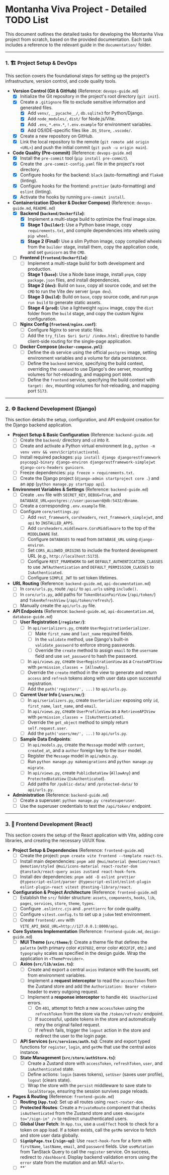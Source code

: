 # Montanha Viva Project - Detailed TODO List

This document outlines the detailed tasks for developing the Montanha Viva project from scratch, based on the provided documentation. Each task includes a reference to the relevant guide in the `documentation/` folder.

---

### 1. 🏗️ Project Setup & DevOps

This section covers the foundational steps for setting up the project's infrastructure, version control, and code quality tools.

- **Version Control (Git & GitHub)** (Reference: `devops-guide.md`)
  - [x] Initialize the Git repository in the project's root directory (`git init`).
  - [x] Create a `.gitignore` file to exclude sensitive information and generated files.
    - [x] Add `venv/`, `__pycache__/`, `db.sqlite3` for Python/Django.
    - [x] Add `node_modules/`, `dist/` for Node.js/Vite.
    - [x] Add `.env`, `*.env.*`, `!.env.example` for environment variables.
    - [x] Add OS/IDE-specific files like `.DS_Store`, `.vscode/`.
  - [x] Create a new repository on GitHub.
  - [x] Link the local repository to the remote (`git remote add origin <URL>`) and push the initial commit (`git push -u origin main`).

- **Code Quality (Pre-commit)** (Reference: `devops-guide.md`)
  - [x] Install the `pre-commit` tool (`pip install pre-commit`).
  - [x] Create the `.pre-commit-config.yaml` file in the project's root directory.
  - [x] Configure hooks for the backend: `black` (auto-formatting) and `flake8` (linting).
  - [x] Configure hooks for the frontend: `prettier` (auto-formatting) and `eslint` (linting).
  - [x] Activate the hooks by running `pre-commit install`.

- **Containerization (Docker & Docker Compose)** (Reference: `devops-guide.md`, `README.md`)
  - [x] **Backend (`backend/Dockerfile`)**:
    - [x] Implement a multi-stage build to optimize the final image size.
    - [x] **Stage 1 (`builder`):** Use a Python base image, copy `requirements.txt`, and compile dependencies into wheels using `pip wheel`.
    - [x] **Stage 2 (Final):** Use a slim Python image, copy compiled wheels from the `builder` stage, install them, copy the application code, and set `gunicorn` as the `CMD`.
  - [ ] **Frontend (`frontend/Dockerfile`)**:
    - [ ] Implement a multi-stage build for both development and production.
    - [ ] **Stage 1 (`base`):** Use a Node base image, install `pnpm`, copy `package.json` files, and install dependencies.
    - [ ] **Stage 2 (`dev`):** Build on `base`, copy all source code, and set the `CMD` to run the Vite dev server (`pnpm dev`).
    - [ ] **Stage 3 (`build`):** Build on `base`, copy source code, and run `pnpm run build` to generate static assets.
    - [ ] **Stage 4 (`prod`):** Use a lightweight `nginx` image, copy the `dist` folder from the `build` stage, and copy the custom Nginx configuration.
  - [ ] **Nginx Config (`frontend/nginx.conf`)**:
    - [ ] Configure Nginx to serve static files.
    - [ ] Add the `try_files $uri $uri/ /index.html;` directive to handle client-side routing for the single-page application.
  - [ ] **Docker Compose (`docker-compose.yml`)**:
    - [ ] Define the `db` service using the official `postgres` image, setting environment variables and a volume for data persistence.
    - [ ] Define the `backend` service, specifying the build context, overriding the `command` to use Django's dev server, mounting volumes for hot-reloading, and mapping port `8000`.
    - [ ] Define the `frontend` service, specifying the build context with `target: dev`, mounting volumes for hot-reloading, and mapping port `5173`.

---

### 2. ⚙️ Backend Development (Django)

This section details the setup, configuration, and API endpoint creation for the Django backend application.

- **Project Setup & Basic Configuration** (Reference: `backend-guide.md`)
  - [ ] Create the `backend/` directory and `cd` into it.
  - [ ] Create and activate a Python virtual environment (e.g., `python -m venv venv && venv\Scripts\activate`).
  - [ ] Install required packages: `pip install django djangorestframework psycopg2-binary django-environ djangorestframework-simplejwt django-cors-headers gunicorn`.
  - [ ] Freeze dependencies: `pip freeze > requirements.txt`.
  - [ ] Create the Django project (`django-admin startproject core .`) and an app (`python manage.py startapp api`).

- **Environment Variables & Settings** (Reference: `backend-guide.md`)
  - [ ] Create `.env` file with `SECRET_KEY`, `DEBUG=True`, and `DATABASE_URL=postgres://user:password@db:5432/dbname`.
  - [ ] Create a corresponding `.env.example` file.
  - [ ] Configure `core/settings.py`:
    - [ ] Add `rest_framework`, `corsheaders`, `rest_framework_simplejwt`, and `api` to `INSTALLED_APPS`.
    - [ ] Add `corsheaders.middleware.CorsMiddleware` to the top of the `MIDDLEWARE` list.
    - [ ] Configure `DATABASES` to read from `DATABASE_URL` using `django-environ`.
    - [ ] Set `CORS_ALLOWED_ORIGINS` to include the frontend development URL (e.g., `http://localhost:5173`).
    - [ ] Configure `REST_FRAMEWORK` to set `DEFAULT_AUTHENTICATION_CLASSES` to use `JWTAuthentication` and `DEFAULT_PERMISSION_CLASSES` to `IsAuthenticated`.
    - [ ] Configure `SIMPLE_JWT` to set token lifetimes.

- **URL Routing** (Reference: `backend-guide.md`, `api-documentation.md`)
  - [ ] In `core/urls.py`, route `/api/` to `api.urls` using `include()`.
  - [ ] In `core/urls.py`, add paths for `TokenObtainPairView` (`/api/token/`) and `TokenRefreshView` (`/api/token/refresh/`).
  - [ ] Manually create the `api/urls.py` file.

- **API Endpoints** (Reference: `backend-guide.md`, `api-documentation.md`, `database-guide.md`)
  - [ ] **User Registration (`/register/`)**:
    - [ ] In `api/serializers.py`, create `UserRegistrationSerializer`.
      - [ ] Make `first_name` and `last_name` required fields.
      - [ ] In the `validate` method, use Django's built-in `validate_password` to enforce strong passwords.
      - [ ] Override the `create` method to assign `email` to the `username` field and use `set_password` to hash the password.
    - [ ] In `api/views.py`, create `UserRegistrationView` as a `CreateAPIView` with `permission_classes = [AllowAny]`.
    - [ ] Override the `create` method in the view to generate and return `access` and `refresh` tokens along with user data upon successful registration.
    - [ ] Add the `path('register/', ...)` to `api/urls.py`.
  - [ ] **Current User Info (`/users/me/`)**:
    - [ ] In `api/serializers.py`, create `UserSerializer` exposing only `id`, `first_name`, `last_name`, and `email`.
    - [ ] In `api/views.py`, create `UserProfileView` as a `RetrieveAPIView` with `permission_classes = [IsAuthenticated]`.
    - [ ] Override the `get_object` method to simply return `self.request.user`.
    - [ ] Add the `path('users/me/', ...)` to `api/urls.py`.
  - [ ] **Sample Data Endpoints**:
    - [ ] In `api/models.py`, create the `Message` model with `content`, `created_at`, and a `author` foreign key to the `User` model.
    - [ ] Register the `Message` model in `api/admin.py`.
    - [ ] Run `python manage.py makemigrations` and `python manage.py migrate`.
    - [ ] In `api/views.py`, create `PublicDataView` (`AllowAny`) and `ProtectedDataView` (`IsAuthenticated`).
    - [ ] Add paths for `/public-data/` and `/protected-data/` to `api/urls.py`.

- **Administration** (Reference: `backend-guide.md`)
  - [ ] Create a superuser: `python manage.py createsuperuser`.
  - [ ] Use the superuser credentials to test the `/api/token/` endpoint.

---

### 3. 🎨 Frontend Development (React)

This section covers the setup of the React application with Vite, adding core libraries, and creating the necessary UI/UX flow.

- **Project Setup & Dependencies** (Reference: `frontend-guide.md`)
  - [ ] Create the project: `pnpm create vite frontend --template react-ts`.
  - [ ] Install main dependencies: `pnpm add @mui/material @emotion/react @emotion/styled @mui/icons-material react-router-dom @tanstack/react-query axios zustand react-hook-form`.
  - [ ] Install dev dependencies: `pnpm add -D eslint prettier @typescript-eslint/parser @typescript-eslint/eslint-plugin eslint-plugin-react vitest @testing-library/react`.

- **Configuration & Project Architecture** (Reference: `frontend-guide.md`)
  - [ ] Establish the `src/` folder structure: `assets`, `components`, `hooks`, `lib`, `pages`, `services`, `store`, `theme`, `types`.
  - [ ] Configure `.eslintrc.cjs` and `.prettierrc` for code quality.
  - [ ] Configure `vitest.config.ts` to set up a `jsdom` test environment.
  - [ ] Create `frontend/.env` with `VITE_API_BASE_URL=http://127.0.0.1:8000/api`.

- **Core Systems Implementation** (Reference: `frontend-guide.md`, `design-guide.md`)
  - [ ] **MUI Theme (`src/theme/`)**: Create a theme file that defines the `palette` (with primary color `#1976D2`, error color `#D32F2F`, etc.) and `typography` scales as specified in the design guide. Wrap the application in `<ThemeProvider>`.
  - [ ] **Axios (`src/lib/axios.ts`)**:
    - [ ] Create and export a central `axios` instance with the `baseURL` set from environment variables.
    - [ ] Implement a **request interceptor** to read the `accessToken` from the Zustand store and add the `Authorization: Bearer <token>` header to every outgoing request.
    - [ ] Implement a **response interceptor** to handle `401 Unauthorized` errors.
      - [ ] On `401`, attempt to fetch a new `accessToken` using the `refreshToken` from the store via the `/token/refresh/` endpoint.
      - [ ] If successful, update tokens in the store and automatically retry the original failed request.
      - [ ] If refresh fails, trigger the `logout` action in the store and redirect the user to the login page.
  - [ ] **API Services (`src/services/auth.ts`)**: Create and export typed functions for `register`, `login`, and `getMe` that use the central axios instance.
  - [ ] **State Management (`src/store/authStore.ts`)**:
    - [ ] Create a Zustand store with `accessToken`, `refreshToken`, `user`, and `isAuthenticated` state.
    - [ ] Define actions: `login` (saves tokens), `setUser` (saves user profile), `logout` (clears state).
    - [ ] Wrap the store with the `persist` middleware to save state to `localStorage`, ensuring the session survives page reloads.

- **Pages & Routing** (Reference: `frontend-guide.md`)
  - [ ] **Routing (`App.tsx`)**: Set up all routes using `react-router-dom`.
  - [ ] **Protected Routes**: Create a `PrivateRoute` component that checks `isAuthenticated` from the Zustand store and uses `<Navigate to="/sign-in" />` to redirect unauthenticated users.
  - [ ] **Global User Fetch**: In `App.tsx`, use a `useEffect` hook to check for a token on app load. If a token exists, call the `getMe` service to fetch and store user data globally.
  - [ ] **`SignUpPage.tsx` (`/sign-up`)**: Use `react-hook-form` for a form with `firstName`, `lastName`, `email`, and `password` fields. Use `useMutation` from TanStack Query to call the `register` service. On success, redirect to `/dashboard`. Display backend validation errors using the `error` state from the mutation and an MUI `<Alert>`.
  - [ ] \*\*`
